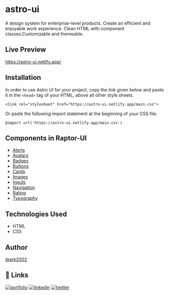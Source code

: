 # astro-ui
A design system for enterprise-level products. Create an efficient and enjoyable work experience. Clean HTML with component classes.Customizable and themeable.

## Live Preview
https://astro-ui.netlify.app/

## Installation
In order to use Astro UI for your project, copy the link given below and paste it in the `<head>` tag of your HTML, above all other style sheets.

`<link rel="stylesheet" href="https://astro-ui.netlify.app/main.css">`

Or paste the following import statement at the beginning of your CSS file:

`@import url('https://astro-ui.netlify.app/main.css') `

## Components in Raptor-UI
- [Alerts](https://astro-ui.netlify.app/components/alert/alert.html)
- [Avatars](https://astro-ui.netlify.app/components/avatar/avatar.html)
- [Badges](https://astro-ui.netlify.app/components/badge/badge.html)
- [Buttons](https://astro-ui.netlify.app/components/button/button.html)
- [Cards](https://astro-ui.netlify.app/components/card/card.html)
- [Images](https://astro-ui.netlify.app/components/responsive-img/responsive-img.html)
- [Inputs](https://astro-ui.netlify.app/components/input/input.html)
- [Navigation](https://astro-ui.netlify.app/components/navbar/navbar.html)
- [Rating](https://astro-ui.netlify.app/components/rating/rating.html)
- [Typography](https://astro-ui.netlify.app/components/typography/typography.html)


## Technologies Used
- HTML
- CSS

## Author
[@ark2002](https://github.com/ark2002)
## 🔗 Links
[![portfolio](https://img.shields.io/badge/my_portfolio-000?style=for-the-badge&logo=ko-fi&logoColor=white)](https://aryaklahaneportfolio.netlify.app/)
[![linkedin](https://img.shields.io/badge/linkedin-0A66C2?style=for-the-badge&logo=linkedin&logoColor=white)](https://www.linkedin.com/in/aryaklahane/)
[![twitter](https://img.shields.io/badge/twitter-1DA1F2?style=for-the-badge&logo=twitter&logoColor=white)](https://twitter.com/aryaklahane)

